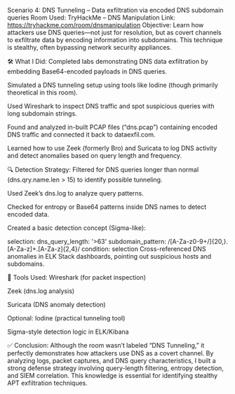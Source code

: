 Scenario 4: DNS Tunneling – Data exfiltration via encoded DNS subdomain queries
Room Used: TryHackMe – DNS Manipulation
Link: https://tryhackme.com/room/dnsmanipulation 
Objective:
Learn how attackers use DNS queries—not just for resolution, but as covert channels to exfiltrate data by encoding information into subdomains. This technique is stealthy, often bypassing network security appliances.

🛠 What I Did:
Completed labs demonstrating DNS data exfiltration by embedding Base64-encoded payloads in DNS queries.

Simulated a DNS tunneling setup using tools like Iodine (though primarily theoretical in this room).

Used Wireshark to inspect DNS traffic and spot suspicious queries with long subdomain strings.

Found and analyzed in-built PCAP files (“dns.pcap”) containing encoded DNS traffic and connected it back to dataexfil.com.

Learned how to use Zeek (formerly Bro) and Suricata to log DNS activity and detect anomalies based on query length and frequency.

🔍 Detection Strategy:
Filtered for DNS queries longer than normal (dns.qry.name.len > 15) to identify possible tunneling.

Used Zeek’s dns.log to analyze query patterns.

Checked for entropy or Base64 patterns inside DNS names to detect encoded data.

Created a basic detection concept (Sigma-like):

selection:
  dns_query_length: '>63'
  subdomain_pattern: /[A-Za-z0-9+/]{20,}\.[A-Za-z]+\.[A-Za-z]{2,4}/
condition: selection
Cross-referenced DNS anomalies in ELK Stack dashboards, pointing out suspicious hosts and subdomains.

🧰 Tools Used:
Wireshark (for packet inspection)

Zeek (dns.log analysis)

Suricata (DNS anomaly detection)

Optional: Iodine (practical tunneling tool)

Sigma-style detection logic in ELK/Kibana

✅ Conclusion:
Although the room wasn’t labeled “DNS Tunneling,” it perfectly demonstrates how attackers use DNS as a covert channel. By analyzing logs, packet captures, and DNS query characteristics, I built a strong defense strategy involving query-length filtering, entropy detection, and SIEM correlation. This knowledge is essential for identifying stealthy APT exfiltration techniques.
